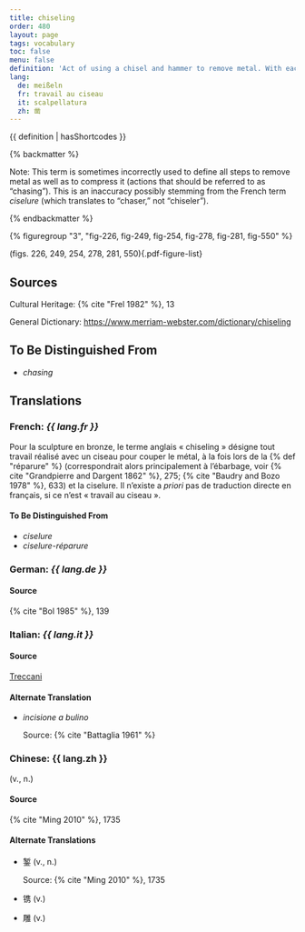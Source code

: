 ```yaml
---
title: chiseling
order: 480
layout: page
tags: vocabulary
toc: false
menu: false
definition: 'Act of using a chisel and hammer to remove metal. With each strike of the hammer the tool jumps, often leaving a visible “step.” Chiseling may be part of either {% def "fettling" %} or {% def "chasing" %}.'
lang:
  de: meißeln
  fr: travail au ciseau
  it: scalpellatura
  zh: 凿
---
```


{{ definition | hasShortcodes }}

{% backmatter %}

Note: This term is sometimes incorrectly used to define all steps to remove metal as well as to compress it (actions that should be referred to as “chasing”). This is an inaccuracy possibly stemming from the French term *ciselure* (which translates to “chaser,” not “chiseler”).

{% endbackmatter %}

{% figuregroup "3", "fig-226, fig-249, fig-254, fig-278, fig-281, fig-550" %}

(figs. 226, 249, 254, 278, 281, 550){.pdf-figure-list}

## Sources

Cultural Heritage: {% cite "Frel 1982" %}, 13

General Dictionary: <https://www.merriam-webster.com/dictionary/chiseling>

## To Be Distinguished From

- *chasing*

## Translations

<div class="accordion">

### **French**: *{{ lang.fr }}*

Pour la sculpture en bronze, le terme anglais « chiseling » désigne tout travail réalisé avec un ciseau pour couper le métal, à la fois lors de la {% def "réparure" %} (correspondrait alors principalement à l’ébarbage, voir {% cite "Grandpierre and Dargent 1862" %}, 275; {% cite "Baudry and Bozo 1978" %}, 633) et la ciselure. Il n’existe a *priori* pas de traduction directe en français, si ce n’est « travail au ciseau ».

#### To Be Distinguished From

- *ciselure*
- *ciselure-réparure*

### **German**: *{{ lang.de }}*

#### Source

{% cite "Bol 1985" %}, 139

### **Italian**: *{{ lang.it }}*

#### Source

[Treccani](https://www.treccani.it/vocabolario/scalpellatura/)

#### Alternate Translation

- *incisione a bulino*

    Source: {% cite "Battaglia 1961" %}

### **Chinese**: {{ lang.zh }}

(v., n.)

#### Source

{% cite "Ming 2010" %}, 1735

#### Alternate Translations

- 錾 (v., n.)
    
    Source: {% cite "Ming 2010" %}, 1735

- 镌  (v.)

- 雕  (v.)

</div>
